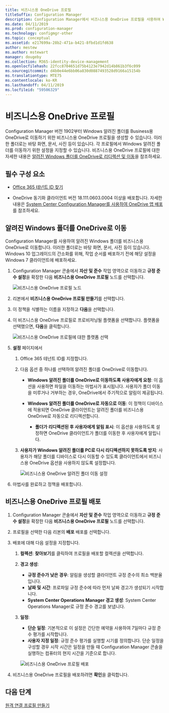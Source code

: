 ```yaml
---
title: 비즈니스용 OneDrive 프로필
titleSuffix: Configuration Manager
description: Configuration Manager에서 비즈니스용 OneDrive 프로필을 사용하여 Windows 알려진 폴더를 비즈니스용 OneDrive로 리디렉션합니다.
ms.date: 04/11/2019
ms.prod: configuration-manager
ms.technology: configmgr-other
ms.topic: conceptual
ms.assetid: e217699a-28b2-471a-b421-8fbd1d1fd638
author: mestew
ms.author: mstewart
manager: dougeby
ms.collection: M365-identity-device-management
ms.openlocfilehash: 22fcc8704651d75b4123e7942d14b861b3f6c099
ms.sourcegitcommit: d4b0e44e6bb06a830d0887493528d9166a15154b
ms.translationtype: MTE75
ms.contentlocale: ko-KR
ms.lasthandoff: 04/11/2019
ms.locfileid: "59506329"
---
```

# <a name="onedrive-for-business-profiles"></a>비즈니스용 OneDrive 프로필

Configuration Manager 버전 1902부터 Windows 알려진 폴더를 Business용 OneDrive로 이동하기 위한 비즈니스용 OneDrive 프로필을 생성할 수 있습니다. 이러한 폴더로는 바탕 화면, 문서, 사진 등이 있습니다. 각 프로필에서 Windows 알려진 폴더를 이동하기 위한 설정을 지정할 수 있습니다. 비즈니스용 OneDrive 프로필에 대한 자세한 내용은 [알려진 Windows 폴더를 OneDrive로 리디렉션 및 이동](https://docs.microsoft.com/onedrive/redirect-known-folders)을 참조하세요. <!--3556021-->

## <a name="prerequisites"></a>필수 구성 요소

- [Office 365 테넌트 ID 찾기](https://docs.microsoft.com/onedrive/find-your-office-365-tenant-id)  

- OneDrive 동기화 클라이언트 버전 18.111.0603.0004 이상을 배포합니다. 자세한 내용은 [System Center Configuration Manager를 사용하여 OneDrive 앱 배포](https://docs.microsoft.com/onedrive/deploy-on-windows)를 참조하세요.  

## <a name="bkmk_odfb"></a>알려진 Windows 폴더를 OneDrive로 이동
<!--3556021-->
Configuration Manager를 사용하여 알려진 Windows 폴더를 비즈니스용 OneDrive로 이동합니다. 이러한 폴더로는 바탕 화면, 문서, 사진 등이 있습니다. Windows 10 업그레이드의 간소화를 위해, 작업 순서를 배포하기 전에 해당 설정을 Windows 7 클라이언트에 배포하세요. 

1. Configuration Manager 콘솔에서 **자산 및 준수** 작업 영역으로 이동하고 **규정 준수 설정**을 확장한 다음 **비즈니스용 OneDrive 프로필** 노드를 선택합니다.  

   ![비즈니스용 OneDrive 프로필 노드](media/onedrive-for-business-profiles-node.png)
2. 리본에서 **비즈니스용 OneDrive 프로필 만들기**를 선택합니다.  

3. 이 정책을 식별하는 이름을 지정하고 **다음**을 선택합니다.  

4. 이 비즈니스용 OneDrive 프로필로 프로비저닝될 플랫폼을 선택합니다. 플랫폼을 선택했으면, **다음**을 클릭합니다.

    ![비즈니스용 OneDrive 프로필에 대한 플랫폼 선택](media/onedrive-for-business-profile-select-platforms.png) 

5. **설정** 페이지에서

    1. Office 365 테넌트 ID를 지정합니다.  

    2. 다음 옵션 중 하나를 선택하여 알려진 폴더를 OneDrive로 이동합니다.  

        - **Windows 알려진 폴더를 OneDrive로 이동하도록 사용자에게 요청**: 이 옵션을 사용하면 파일을 이동하는 마법사가 표시됩니다. 사용자가 폴더 이동을 미루거나 거부하는 경우, OneDrive에서 주기적으로 알림이 제공됩니다.  

        - **Windows 알려진 폴더를 OneDrive로 자동으로 이동**: 이 정책이 디바이스에 적용되면 OneDrive 클라이언트는 알려진 폴더를 비즈니스용 OneDrive로 자동으로 리디렉션합니다.  

            - **폴더가 리디렉션된 후 사용자에게 알림 표시**: 이 옵션을 사용하도록 설정하면 OneDrive 클라이언트가 폴더를 이동한 후 사용자에게 알립니다.  

    3. **사용자가 Windows 알려진 폴더를 PC로 다시 리디렉션하지 못하도록 방지**: 사용자가 해당 폴더를 디바이스로 다시 이동할 수 있도록 클라이언트에서 비즈니스용 OneDrive 옵션을 사용하지 않도록 설정합니다.  

       ![비즈니스용 OneDrive 알려진 폴더 이동 설정](media/onedrive-for-business-profile-move-folder-settings.png)

6. 마법사를 완료하고 정책을 배포합니다.  


## <a name="deploy-the-onedrive-for-business-profile"></a>비즈니스용 OneDrive 프로필 배포

1. Configuration Manager 콘솔에서 **자산 및 준수** 작업 영역으로 이동하고 **규정 준수 설정**을 확장한 다음 **비즈니스용 OneDrive 프로필** 노드를 선택합니다.  


2. 프로필을 선택한 다음 리본의 **배포** 배포를 선택합니다.

3. 배포에 대해 다음 설정을 지정합니다.

   1. **컬렉션**: **찾아보기**를 클릭하여 프로필을 배포할 컬렉션을 선택합니다.  
   1. **경고 생성**:

      -  **규정 준수가 낮은 경우**: 알림을 생성할 클라이언트 규정 준수의 최소 백분율입니다.
      -  **날짜 및 시간**: 프로파일 규정 준수에 따라 먼저 날짜 경고가 생성되기 시작합니다.
      - **System Center Operations Manager 경고 생성**: System Center Operations Manager로 규정 준수 경고를 보냅니다.
   1. **일정**:

      - **단순 일정**: 기본적으로 이 설정은 간단한 예약을 사용하여 7일마다 규정 준수 평가를 시작합니다.
      - **사용자 지정 일정**: 규정 준수 평가를 실행할 시기를 정의합니다. 단순 일정을 구성할 경우 시작 시간은 일정을 만들 때 Configuration Manager 콘솔을 실행하는 컴퓨터의 현지 시간을 기준으로 합니다.
 
      ![비즈니스용 OneDrive 프로필 배포](media/onedrive-for-business-deploy-profile.png)

4. 비즈니스용 OneDrive 프로필을 배포하려면 **확인**을 클릭합니다.


## <a name="next-steps"></a>다음 단계

[원격 연결 프로필 만들기](/sccm/compliance/deploy-use/create-remote-connection-profiles)
